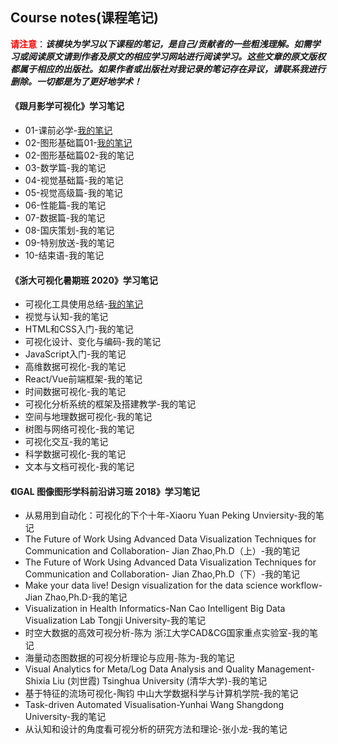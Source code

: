 ## Course notes(课程笔记)

​	<font color='red'>**请注意**</font>：***该模块为学习以下课程的笔记，是自己/贡献者的一些粗浅理解。如需学习或阅读原文请到作者及原文的相应学习网站进行阅读学习。这些文章的原文版权都属于相应的出版社。如果作者或出版社对我记录的笔记存在异议，请联系我进行删除。一切都是为了更好地学术！***

#### 《跟月影学可视化》学习笔记

- 01-课前必学-[我的笔记](./Notes/跟月影学可视化/01-课前必学.md)
- 02-图形基础篇01-[我的笔记](./Notes/跟月影学可视化/02-图形基础篇01.md)
- 02-图形基础篇02-我的笔记
- 03-数学篇-我的笔记
- 04-视觉基础篇-我的笔记
- 05-视觉高级篇-我的笔记
- 06-性能篇-我的笔记
- 07-数据篇-我的笔记
- 08-国庆策划-我的笔记
- 09-特别放送-我的笔记
- 10-结束语-我的笔记

#### 《浙大可视化暑期班 2020》学习笔记

- 可视化工具使用总结-[我的笔记](./Notes/浙大可视化暑期班_2020/可视化工具使用总结.md)
- 视觉与认知-我的笔记
- HTML和CSS入门-我的笔记
- 可视化设计、变化与编码-我的笔记
- JavaScript入门-我的笔记
- 高维数据可视化-我的笔记
- React/Vue前端框架-我的笔记
- 时间数据可视化-我的笔记
- 可视化分析系统的框架及搭建教学-我的笔记
- 空间与地理数据可视化-我的笔记
- 树图与网络可视化-我的笔记
- 可视化交互-我的笔记
- 科学数据可视化-我的笔记
- 文本与文档可视化-我的笔记

#### 《IGAL 图像图形学科前沿讲习班 2018》学习笔记

- 从易用到自动化：可视化的下个十年-Xiaoru Yuan Peking Unviersity-我的笔记
- The Future of Work Using Advanced Data Visualization Techniques for Communication and Collaboration- Jian Zhao,Ph.D（上）-我的笔记
- The Future of Work Using Advanced Data Visualization Techniques for Communication and Collaboration- Jian Zhao,Ph.D（下）-我的笔记
- Make your data live! Design visualization for the data science workflow-Jian Zhao,Ph.D-我的笔记
- Visualization in Health Informatics-Nan Cao Intelligent Big Data Visualization Lab Tongji University-我的笔记
- 时空大数据的高效可视分析-陈为 浙江大学CAD&CG国家重点实验室-我的笔记
- 海量动态图数据的可视分析理论与应用-陈为-我的笔记
- Visual Analytics for Meta/Log Data Analysis and Quality Management-Shixia Liu (刘世霞) Tsinghua University (清华大学)-我的笔记
- 基于特征的流场可视化-陶钧 中山大学数据科学与计算机学院-我的笔记
- Task-driven Automated Visualisation-Yunhai Wang Shangdong University-我的笔记
- 从认知和设计的角度看可视分析的研究方法和理论-张小龙-我的笔记